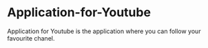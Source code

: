 # Application-for-Youtube
Application for Youtube is the application where you can follow your favourite chanel.
